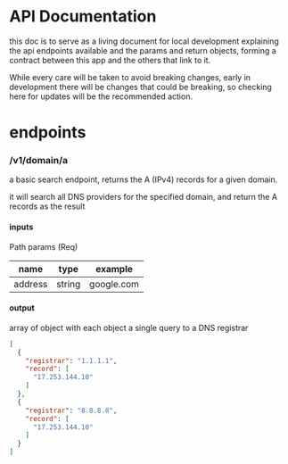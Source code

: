 # API Documentation
this doc is to serve as a living document for local development explaining the api endpoints available and the params and return objects, forming a contract between this app and the others that link to it.

While every care will be taken to avoid breaking changes, early in development there will be changes that could be breaking, so checking here for updates will be the recommended action.

# endpoints

### /v1/domain/a
a basic search endpoint, returns the A (IPv4) records for a given domain.

it will search all DNS providers for the specified domain, and return the A records as the result

#### inputs

Path params (Req)

|name| type | example |
|----|------|---------|
address | string | google.com

#### output

array of object with each object a single query to a DNS registrar

```json
[
  {
    "registrar": "1.1.1.1",
    "record": [
      "17.253.144.10"
    ]
  },
  {
    "registrar": "8.8.8.8",
    "record": [
      "17.253.144.10"
    ]
  }
]
```